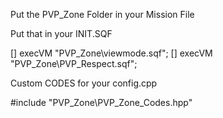 Put the PVP_Zone Folder in your Mission File

Put that in your INIT.SQF


[] execVM "PVP_Zone\viewmode.sqf";
[] execVM "PVP_Zone\PVP_Respect.sqf";


Custom CODES for your config.cpp


#include "PVP_Zone\PVP_Zone_Codes.hpp"